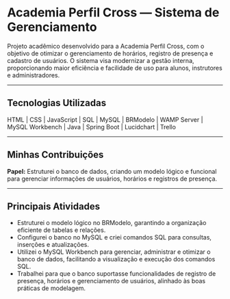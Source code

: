 # Academia Perfil Cross — Sistema de Gerenciamento

Projeto acadêmico desenvolvido para a Academia Perfil Cross, com o objetivo de otimizar o gerenciamento de horários, registro de presença e cadastro de usuários. O sistema visa modernizar a gestão interna, proporcionando maior eficiência e facilidade de uso para alunos, instrutores e administradores.

---

## Tecnologias Utilizadas

HTML | CSS | JavaScript | SQL | MySQL | BRModelo | WAMP Server | MySQL Workbench | Java | Spring Boot | Lucidchart | Trello

---

## Minhas Contribuições

**Papel:** Estruturei o banco de dados, criando um modelo lógico e funcional para gerenciar informações de usuários, horários e registros de presença.

---

## Principais Atividades

- Estruturei o modelo lógico no BRModelo, garantindo a organização eficiente de tabelas e relações.
- Configurei o banco no MySQL e criei comandos SQL para consultas, inserções e atualizações.
- Utilizei o MySQL Workbench para gerenciar, administrar e otimizar o banco de dados, facilitando a visualização e execução dos comandos SQL.
- Trabalhei para que o banco suportasse funcionalidades de registro de presença, horários e gerenciamento de usuários, alinhado às boas práticas de modelagem.
